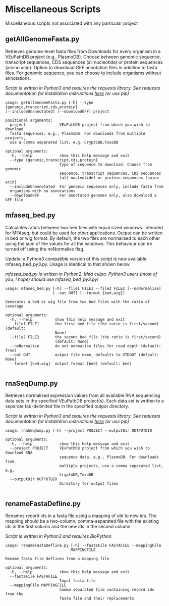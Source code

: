 # Miscellaneous Scripts
Miscellaneous scripts not associated with any particular project

## getAllGenomeFasta.py
Retrieves genome-level fasta files from Downloads for every organism in a VEuPathDB project (e.g., PlasmoDB). Choose between genomic sequence, transcript sequences, CDS sequences (all nucleotide) or protein sequences (amino acid).  Option to download GFF annotation files in addition to fasta files. For genomic sequence, you can choose to include organisms without annotations.

*Script is written in Python3 and requires the requests library.  See requests documentation for installation instructions [here](https://2.python-requests.org "Requests Documentation") (or use pip)*

```
usage: getAllGenomeFasta.py [-h] --type {genomic,transcript,cds,protein} 
[--includeUnannotated] [--downloadGFF] project

positional arguments:
  project               VEuPathDB project from which you wish to download 
  fasta sequences, e.g., PlasmoDB. For downloads from multiple projects, 
  use a comma separated list, e.g, CryptoDB,ToxoDB

optional arguments:
  -h, --help            show this help message and exit
  --type {genomic,transcript,cds,protein}
                        Type of sequence to download. Choose from genomic 
                        sequence, transcript sequences, CDS sequences 
                        (all nucleotide) or protein sequences (amino acid)
  --includeUnannotated  For genomic sequences only, include fasta from 
  organisms with no annotations
  --downloadGFF         For annotated genomes only, also download a GFF file

```

## mfaseq_bed.py
Calculates ratios between two bed files with equal sized windows.  Intended for MFAseq, but could be used for other applications. Output can be written in bed or wig format. By default, the two files are normalised to each other using the sum of the values for all the windows. This behaviour can be turned off using the noNormalise flag.

Update: a Python3 compatible version of this script is now available: mfaseq_bed_py3.py.  Usage is identical to that shown below.

*mfaseq_bed.py is written in Python2. Mea culpa.  Python3 users (most of you, I hope) should use mfaseq_bed_py3.py!*

```
usage: mfaseq_bed.py [-h] --file1 FILE1 --file2 FILE2 [--noNormalise]
                     [--out OUT] [--format {bed,wig}]

Generates a bed or wig file from two bed files with the ratio of coverage

optional arguments:
  -h, --help          show this help message and exit
  --file1 FILE1       the first bed file (the ratio is first/second) (default:
                      None)
  --file2 FILE2       the second bed file (the ratio is first/second)
                      (default: None)
  --noNormalise       do not normalise files for read depth (default: True)
  --out OUT           output file name, defaults to STDOUT (default: None)
  --format {bed,wig}  output format [bed] (default: bed)
  
  ```
  
## rnaSeqDump.py
Retrieves normalised expression values from all available RNA sequencing data sets in the specified VEuPathDB project(s).  Each data set is written to a separate tab-delimited file in the specified output directory.

*Script is written in Python3 and requires the requests library.  See requests documentation for installation instructions [here](https://2.python-requests.org "Requests Documentation") (or use pip)*

```
usage: rnaSeqDump.py [-h] --project PROJECT --outputDir OUTPUTDIR

optional arguments:
  -h, --help            show this help message and exit
  --project PROJECT     VEuPathDB project from which you wish to download RNA
                        sequence data, e.g., PlasmoDB. For downloads from
                        multiple projects, use a comma separated list, e.g,
                        CryptoDB,ToxoDB
  --outputDir OUTPUTDIR
                        Directory for output files


```

## renameFastaDefline.py
Renames record ids in a fasta file using a mapping of old to new ids. The mapping should be a two-column, comma-separated file with the existing ids in the first column and the new ids in the second column.

*Script is written in Python3 and requires BioPython*

```
usage: renameFastaDefline.py [-h] --fastaFile FASTAFILE --mappingFile
                             MAPPINGFILE

Rename fasta file deflines from a mapping file

optional arguments:
  -h, --help            show this help message and exit
  --fastaFile FASTAFILE
                        Input fasta file
  --mappingFile MAPPINGFILE
                        Comma separated file containing record ids from the
                        fasta file and their replacements


```
